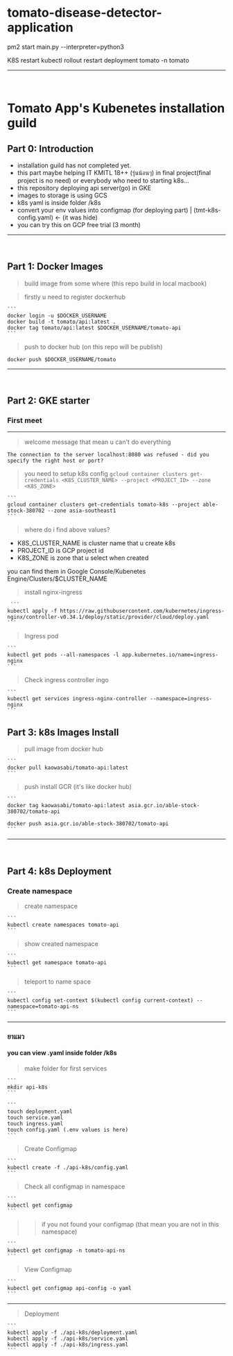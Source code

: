 # tomato-disease-detector-application


pm2 start main.py --interpreter=python3


K8S
restart 
kubectl rollout restart deployment tomato -n tomato

---
<br />

# Tomato App's Kubenetes installation guild

## Part 0: Introduction
- installation guild has not completed yet.
- this part maybe helping IT KMITL 18++ (รุ่นน้อนๆ) in final project(final project is no need) or everybody who need to starting k8s...
- this repository deploying api server(go) in GKE
- images to storage is using GCS
- k8s yaml is inside folder /k8s
- convert your env values into configmap (for deploying part) | (tmt-k8s-config.yaml) <- (it was hide)
- you can try this on GCP free trial (3 month)

---
<br />

## Part 1: Docker Images
 > build image from some where (this repo build in local macbook)

 > firstly u need to register dockerhub

    ```
    docker login -u $DOCKER_USERNAME
    docker build -t tomato/api:latest . 
    docker tag tomato/api:latest $DOCKER_USERNAME/tomato-api
    ```
    

> push to docker hub (on this repo will be publish)

    docker push $DOCKER_USERNAME/tomato
---
<br />

## Part 2: GKE starter

### First meet
---
> welcome message that mean u can't do everything

    The connection to the server localhost:8080 was refused - did you specify the right host or port?

> you need to setup k8s config
    ```
    gcloud container clusters get-credentials <K8S_CLUSTER_NAME> --project <PROJECT_ID> --zone <K8S_ZONE>
    ```

    ```
    gcloud container clusters get-credentials tomato-k8s --project able-stock-380702 --zone asia-southeast1
    ```

> where do i find above values?
- K8S_CLUSTER_NAME is cluster name that u create k8s
- PROJECT_ID is GCP project id
- K8S_ZONE is zone that u select when created 

you can find them in Google Console/Kubenetes Engine/Clusters/$CLUSTER_NAME

> install nginx-ingress

     ```
    kubectl apply -f https://raw.githubusercontent.com/kubernetes/ingress-nginx/controller-v0.34.1/deploy/static/provider/cloud/deploy.yaml
    ```

> Ingress pod

    ```
    kubectl get pods --all-namespaces -l app.kubernetes.io/name=ingress-nginx
    ```

> Check ingress controller ingo

    ```
    kubectl get services ingress-nginx-controller --namespace=ingress-nginx
    ```


## Part 3: k8s Images Install
> pull image from docker hub

    ```
    docker pull kaowasabi/tomato-api:latest
    ```

> push install GCR (it's like docker hub)

    ```
	docker tag kaowasabi/tomato-api:latest asia.gcr.io/able-stock-380702/tomato-api
    
	docker push asia.gcr.io/able-stock-380702/tomato-api
    ```

---

<br />

## Part 4: k8s Deployment
### Create namespace

> create namespace

    ```
    kubectl create namespaces tomato-api
    ```

> show created namespace

    ```
    kubectl get namespace tomato-api
    ```

> teleport to name space

    ```
    kubectl config set-context $(kubectl config current-context) --namespace=tomato-api-ns
    ```

---
### ยาแมว

#### you can view .yaml inside folder /k8s

> make folder for first services

    ```
    mkdir api-k8s
    ```

    ```
    touch deployment.yaml
    touch service.yaml
    touch ingress.yaml
    touch config.yaml (.env values is here)
    ```

> Create Configmap

    ```
    kubectl create -f ./api-k8s/config.yaml
    ```

> Check all configmap in namespace 

    ```
    kubectl get configmap
    ```

> > if you not found your configmap (that mean you are not in this namespace)

    ```
    kubectl get configmap -n tomato-api-ns
    ```


> View Configmap

    ```
    kubectl get configmap api-config -o yaml
    ```

---

> Deployment

    ```
    kubectl apply -f ./api-k8s/deployment.yaml
    kubectl apply -f ./api-k8s/service.yaml
    kubectl apply -f ./api-k8s/ingress.yaml
    ```